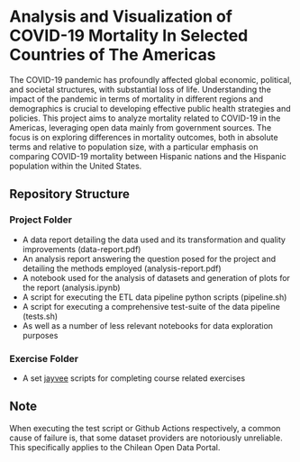 # Analysis and Visualization of COVID-19 Mortality In Selected Countries of The Americas

The COVID-19 pandemic has profoundly affected global economic, political, and societal structures, with substantial loss of life. Understanding the impact of the pandemic in terms of mortality in different regions and demographics is crucial to developing effective public health strategies and
policies. This project aims to analyze mortality related to COVID-19 in the Americas, leveraging open data mainly from government sources. The focus is on exploring differences in mortality outcomes, both in absolute terms and relative to population size, with a particular emphasis on comparing COVID-19 mortality between Hispanic nations and the Hispanic population within the United States.

## Repository Structure

### Project Folder
- A data report detailing the data used and its transformation and quality improvements (data-report.pdf)
- An analysis report answering the question posed for the project and detailing the methods employed (analysis-report.pdf)
- A notebook used for the analysis of datasets and generation of plots for the report (analysis.ipynb)
- A script for executing the ETL data pipeline python scripts (pipeline.sh)
- A script for executing a comprehensive test-suite of the data pipeline (tests.sh)
- As well as a number of less relevant notebooks for data exploration purposes

### Exercise Folder
- A set [jayvee](https://github.com/jvalue/jayvee) scripts for completing course related exercises

## Note
When executing the test script or Github Actions respectively, a common cause of failure is, that some dataset providers are notoriously unreliable. This specifically applies to the Chilean Open Data Portal.
